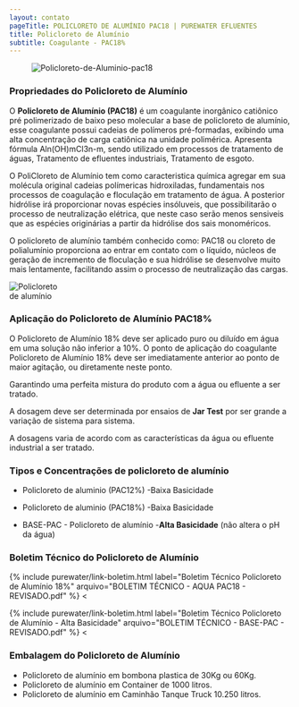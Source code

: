 ```yaml
---
layout: contato
pageTitle: POLICLORETO DE ALUMÍNIO PAC18 | PUREWATER EFLUENTES
title: Policloreto de Alumínio
subtitle: Coagulante - PAC18% 
---
```

<figure class="figure">
  <img src="../../website/images/cloro_liquido_concentrado.jpg" class="figure-img img-fluid rounded" alt="Policloreto-de-Aluminio-pac18" style="max-width: 100%;">
</figure>

### Propriedades do Policloreto de Alumínio

O **Policloreto de Alumínio (PAC18)** é um coagulante inorgânico catiônico pré polimerizado de baixo peso molecular a base de policloreto de alumínio, esse coagulante possui cadeias de polímeros pré-formadas, exibindo uma alta concentração de carga catiônica na unidade polimérica. Apresenta fórmula Aln(OH)mCl3n-m, sendo utilizado em processos de tratamento de águas, Tratamento de efluentes industriais, Tratamento de esgoto.

O PoliCloreto de Alumínio tem como caracteristica química agregar em sua molécula original cadeias polímericas hidroxiladas, fundamentais nos processos de coagulação e floculação em tratamento de água. A posterior hidrólise irá proporcionar novas espécies insóluveis, que possibilitarão o processo de neutralização elétrica, que neste caso serão menos sensiveis que as espécies originárias a partir da hidrólise dos sais monoméricos.

O policloreto de alumínio também conhecido como: PAC18 ou cloreto de polialumínio proporciona ao entrar em contato com o líquido, núcleos de geração de incremento de floculação e sua hidrólise se desenvolve muito mais lentamente, facilitando assim o processo de neutralização das cargas. 

 <img class="img-responsive pull-right" style="max-width: 100;" src="../../website/images/Policloreto de aluminio.png" alt="Policloreto de alumínio">

### Aplicação do Policloreto de Alumínio PAC18%

O Policloreto de Alumínio 18% deve ser aplicado puro ou diluído em água em uma solução não inferior a 10%. O ponto de aplicação do coagulante Policloreto de Alumínio 18% deve ser imediatamente anterior ao ponto de maior agitação, ou diretamente neste ponto. 

Garantindo uma perfeita mistura do produto com a água ou efluente a ser tratado. 

A dosagem deve ser determinada por ensaios de **Jar Test** por ser grande a variação de sistema para sistema. 

A dosagens varia de acordo com as características da água ou efluente industrial a ser tratado.

### Tipos e Concentrações de policloreto de alumínio

- Policloreto de aluminio (PAC12%) -Baixa Basicidade
- Policloreto de aluminio (PAC18%) -Baixa Basicidade

- BASE-PAC - Policloreto de alumínio -**Alta Basicidade** (não altera o pH da água)
    
   
### Boletim Técnico do Policloreto de Alumínio

>
{% include purewater/link-boletim.html 
   label="Boletim Técnico Policloreto de Alumínio 18%" 
   arquivo="BOLETIM TÉCNICO - AQUA PAC18 - REVISADO.pdf" %}
<
>
{% include purewater/link-boletim.html 
   label="Boletim Técnico Policloreto de Alumínio - Alta Basicidade" 
   arquivo="BOLETIM TÉCNICO - BASE-PAC - REVISADO.pdf" %}
 <

### Embalagem do Policloreto de Alumínio

- Policloreto de alumínio em bombona plastica de 30Kg ou 60Kg.
- Policloreto de alumínio em Container de 1000 litros. 
- Policloreto de alumínio em Caminhão Tanque Truck 10.250 litros.





